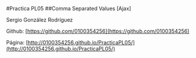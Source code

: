 #Practica PL05
##Comma Separated Values [Ajax]

Sergio González Rodríguez

Github: [https://github.com/0100354256](https://github.com/0100354256)

Página: [http://0100354256.github.io/PracticaPL05/](http://0100354256.github.io/PracticaPL05/)
